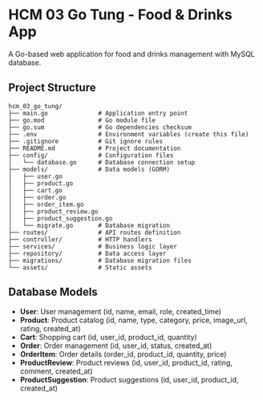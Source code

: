 # HCM 03 Go Tung - Food & Drinks App

A Go-based web application for food and drinks management with MySQL database.

## Project Structure

```
hcm_03_go_tung/
├── main.go              # Application entry point
├── go.mod               # Go module file
├── go.sum               # Go dependencies checksum
├── .env                 # Environment variables (create this file)
├── .gitignore           # Git ignore rules
├── README.md            # Project documentation
├── config/              # Configuration files
│   └── database.go      # Database connection setup
├── models/              # Data models (GORM)
│   ├── user.go
│   ├── product.go
│   ├── cart.go
│   ├── order.go
│   ├── order_item.go
│   ├── product_review.go
│   ├── product_suggestion.go
│   └── migrate.go       # Database migration
├── routes/              # API routes definition
├── controller/          # HTTP handlers
├── services/            # Business logic layer
├── repository/          # Data access layer
├── migrations/          # Database migration files
└── assets/              # Static assets
```

## Database Models

- **User**: User management (id, name, email, role, created_time)
- **Product**: Product catalog (id, name, type, category, price, image_url, rating, created_at)
- **Cart**: Shopping cart (id, user_id, product_id, quantity)
- **Order**: Order management (id, user_id, status, created_at)
- **OrderItem**: Order details (order_id, product_id, quantity, price)
- **ProductReview**: Product reviews (id, user_id, product_id, rating, comment, created_at)
- **ProductSuggestion**: Product suggestions (id, user_id, product_id, created_at)
